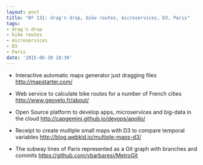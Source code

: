 ```yaml
---
layout: post
title: "Nº 131: drag'n drop, bike routes, microservices, D3, Paris"
tags:
- drag'n drop
- bike routes
- microservices
- D3
- Paris
date: '2015-06-10 18:30'
---
```


* Interactive automatic maps generator just dragging files
  http://mapstarter.com/

* Web service to calculate bike routes for a number of French cities
  http://www.geovelo.fr/about/

* Open Source platform to develop apps, microservices and big-data in the cloud
  http://capgemini.github.io/devops/apollo/

* Receipt to create multiple small maps with D3 to compare temporal variables
  http://blog.webkid.io/multiple-maps-d3/

* The subway lines of Paris represented as a Git graph with branches and commits
  https://github.com/vbarbaresi/MetroGit


